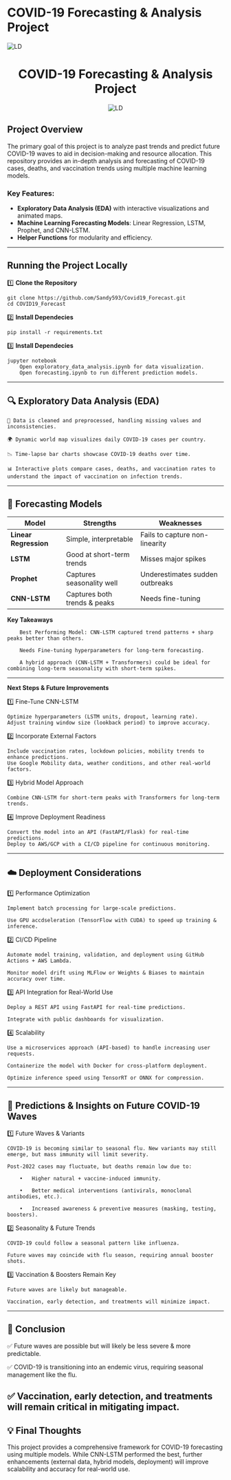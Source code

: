 # COVID-19 Forecasting & Analysis Project  
![LD](https://github.com/Sandy593/Covid19_Forecast/blob/main/Data/collage.gif)

<h1 align="center">COVID-19 Forecasting & Analysis Project</h1>
<p align="center">
  <img src="https://github.com/Sandy593/Covid19_Forecast/blob/main/Data/collage.gif" alt="LD">
</p>

## Project Overview  
The primary goal of this project is to analyze past trends and predict future COVID-19 waves to aid in decision-making and resource allocation. This repository provides an in-depth analysis and forecasting of COVID-19 cases, deaths, and vaccination trends using multiple machine learning models.

### Key Features:
- **Exploratory Data Analysis (EDA)** with interactive visualizations and animated maps.  
- **Machine Learning Forecasting Models**: Linear Regression, LSTM, Prophet, and CNN-LSTM.  
- **Helper Functions** for modularity and efficiency.   
---

## Running the Project Locally  

1️⃣ **Clone the Repository**

	git clone https://github.com/Sandy593/Covid19_Forecast.git
	cd COVID19_Forecast

2️⃣ **Install Dependecies**

	pip install -r requirements.txt

3️⃣ **Install Dependecies**

	jupyter notebook
		Open exploratory_data_analysis.ipynb for data visualization.
		Open forecasting.ipynb to run different prediction models.

---
## 🔍 **Exploratory Data Analysis (EDA)**

	📌 Data is cleaned and preprocessed, handling missing values and inconsistencies.

	🌍 Dynamic world map visualizes daily COVID-19 cases per country.

	📉 Time-lapse bar charts showcase COVID-19 deaths over time.

	📊 Interactive plots compare cases, deaths, and vaccination rates to understand the impact of vaccination on infection trends.
---
## 🔮 **Forecasting Models**

| Model           | Strengths                         | Weaknesses                          |
|----------------|----------------------------------|-------------------------------------|
| **Linear Regression** | Simple, interpretable       | Fails to capture non-linearity     |
| **LSTM**       | Good at short-term trends        | Misses major spikes                |
| **Prophet**    | Captures seasonality well        | Underestimates sudden outbreaks    |
| **CNN-LSTM**   | Captures both trends & peaks     | Needs fine-tuning                  |

**Key Takeaways**

		Best Performing Model: CNN-LSTM captured trend patterns + sharp peaks better than others.

		Needs Fine-tuning hyperparameters for long-term forecasting.

		A hybrid approach (CNN-LSTM + Transformers) could be ideal for combining long-term seasonality with short-term spikes.
---
**Next Steps & Future Improvements**

1️⃣ Fine-Tune CNN-LSTM

	Optimize hyperparameters (LSTM units, dropout, learning rate).
	Adjust training window size (lookback period) to improve accuracy.

2️⃣ Incorporate External Factors

	Include vaccination rates, lockdown policies, mobility trends to enhance predictions.
	Use Google Mobility data, weather conditions, and other real-world factors.

3️⃣ Hybrid Model Approach

	Combine CNN-LSTM for short-term peaks with Transformers for long-term trends.

4️⃣ Improve Deployment Readiness

	Convert the model into an API (FastAPI/Flask) for real-time predictions.
 	Deploy to AWS/GCP with a CI/CD pipeline for continuous monitoring.
---
## ☁️ **Deployment Considerations**



1️⃣ Performance Optimization

	Implement batch processing for large-scale predictions.

	Use GPU accdseleration (TensorFlow with CUDA) to speed up training & inference.

2️⃣ CI/CD Pipeline

	Automate model training, validation, and deployment using GitHub Actions + AWS Lambda.

	Monitor model drift using MLFlow or Weights & Biases to maintain accuracy over time.

3️⃣ API Integration for Real-World Use

	Deploy a REST API using FastAPI for real-time predictions.

	Integrate with public dashboards for visualization.

4️⃣ Scalability

	Use a microservices approach (API-based) to handle increasing user requests.

	Containerize the model with Docker for cross-platform deployment.

	Optimize inference speed using TensorRT or ONNX for compression.

---
## 🔬 **Predictions & Insights on Future COVID-19 Waves**

1️⃣ Future Waves & Variants
	
	COVID-19 is becoming similar to seasonal flu. New variants may still emerge, but mass immunity will limit severity.

	Post-2022 cases may fluctuate, but deaths remain low due to:

		•	Higher natural + vaccine-induced immunity.

		•	Better medical interventions (antivirals, monoclonal antibodies, etc.).

		•	Increased awareness & preventive measures (masking, testing, boosters).

2️⃣ Seasonality & Future Trends

	COVID-19 could follow a seasonal pattern like influenza.

	Future waves may coincide with flu season, requiring annual booster shots.

3️⃣ Vaccination & Boosters Remain Key

	Future waves are likely but manageable.
	
	Vaccination, early detection, and treatments will minimize impact.

---
## 🎯 **Conclusion**

✅ Future waves are possible but will likely be less severe & more predictable.

✅ COVID-19 is transitioning into an endemic virus, requiring seasonal management like the flu.

✅ Vaccination, early detection, and treatments will remain critical in mitigating impact.
---
## 💡 **Final Thoughts**

This project provides a comprehensive framework for COVID-19 forecasting using multiple models.
While CNN-LSTM performed the best, further enhancements (external data, hybrid models, deployment) will improve scalability and accuracy for real-world use.
